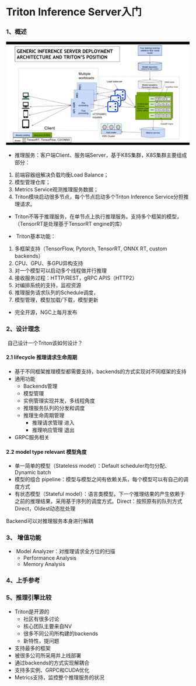 # Triton Inference Server入门

### 1、概述

![](../figs.assets/image-20230103170550670.png)

- ​	推理服务：客户端Client、服务端Server，基于K8S集群，K8S集群主要组成部分：


1. 前端容器组解决负载均衡Load Balance；
2. 模型管理仓库；
3. Metrics Service观测推理服务数据；
4. Triton模块启动很多节点，每个节点启动多个Triton Inference Service分担推理请求。

- ​	Triton不等于推理服务，在单节点上执行推理服务。支持多个框架的模型，（TensorRT是处理基于TensorRT engine的库）


- ​	Triton基本功能：


1. 多框架支持（TensorFlow, Pytorch, TensorRT, ONNX RT, custom backends）
2. CPU、GPU、多GPU异构支持
3. 对一个模型可以启动多个线程做并行推理
4. 接收服务过程：HTTP/REST，gRPC APIS（HTTP2）
5. 对编排系统的支持，监视资源
6. 推理服务请求队列的Schedule调度，
7. 模型管理，模型加载/下载，模型更新

- 完全开源，NGC上每月发布


### 2、设计理念

​	自己设计一个Triton该如何设计？

#### 2.1	lifecycle  推理请求生命周期

- 基于不同框架推理模型都需要支持，backends的方式实现对不同框架的支持
- 通用功能
  - Backends管理
  - 模型管理
  - 实例管理实现并发，多线程角度
  - 推理服务队列的分发和调度
  - 推理生命周期管理 
    - 推理请求管理  进入
    - 推理响应管理  退出
- GRPC服务相关

#### 2.2  model type relevant  模型角度

- 单一简单的模型（Stateless model）：Default scheduler均匀分配、Dynamic batch
- 模型的组合  pipeline：模型与模型之间有依赖关系，每个模型可以有自己的调度方式
- 有状态模型（Stateful model）：语言类模型，下一个推理结果的产生依赖于之前的推理结果，采用基于序列的调度方式。Direct：按照原有的队列方式Direct，Oldest动态批处理



Backend可以对推理服务本身进行解耦

### 3、 增值功能

- ​	Model Analyzer：对推理请求全方位的扫描
  - Performance Analysis
  - Memory Analysis

### 4、上手参考

### 5、推理引擎比较

- Triton是开源的
  - 社区有很多讨论
  - 核心团队主要来自NV
  - 很多不同公司所构建的backends
  - 新特性，提问题
- 支持最多的框架
- 被很多公司所采用并上线部署
- 通过backends的方式实现解耦合
- 支持多实例、GRPC和CUDA优化
- Metrics支持，监控整个推理服务的状况

